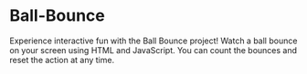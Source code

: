 # Ball-Bounce
Experience interactive fun with the Ball Bounce project! Watch a ball bounce on your screen using HTML and JavaScript. You can count the bounces and reset the action at any time.
